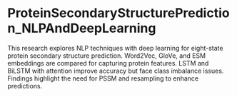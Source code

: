 # ProteinSecondaryStructurePrediction_NLPAndDeepLearning
This research explores NLP techniques with deep learning for eight-state protein secondary structure prediction. Word2Vec, GloVe, and ESM embeddings are compared for capturing protein features. LSTM and BiLSTM with attention improve accuracy but face class imbalance issues. Findings highlight the need for PSSM and resampling to enhance predictions.
